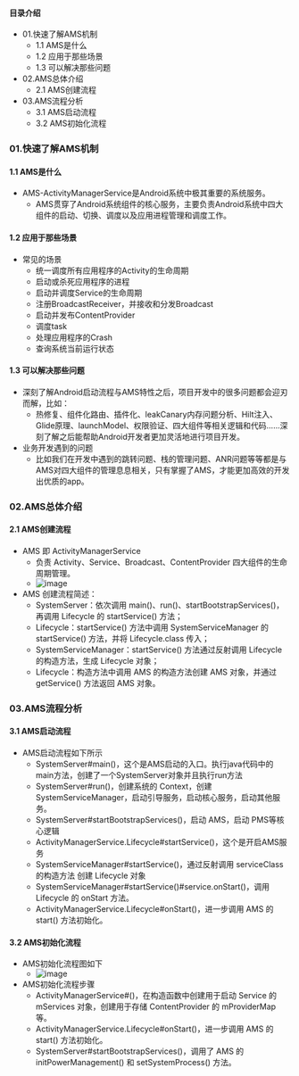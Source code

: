 #### 目录介绍
- 01.快速了解AMS机制
    - 1.1 AMS是什么
    - 1.2 应用于那些场景
    - 1.3 可以解决那些问题
- 02.AMS总体介绍
    - 2.1 AMS创建流程
- 03.AMS流程分析
    - 3.1 AMS启动流程
    - 3.2 AMS初始化流程


### 01.快速了解AMS机制
#### 1.1 AMS是什么
- AMS-ActivityManagerService是Android系统中极其重要的系统服务。
    - AMS贯穿了Android系统组件的核心服务，主要负责Android系统中四大组件的启动、切换、调度以及应用进程管理和调度工作。


#### 1.2 应用于那些场景
- 常见的场景
    - 统一调度所有应用程序的Activity的生命周期
    - 启动或杀死应用程序的进程
    - 启动并调度Service的生命周期
    - 注册BroadcastReceiver，并接收和分发Broadcast
    - 启动并发布ContentProvider
    - 调度task
    - 处理应用程序的Crash
    - 查询系统当前运行状态


#### 1.3 可以解决那些问题
- 深刻了解Android启动流程与AMS特性之后，项目开发中的很多问题都会迎刃而解，比如：
    - 热修复、组件化路由、插件化、leakCanary内存问题分析、Hilt注入、Glide原理、launchModel、权限验证、四大组件等相关逻辑和代码……深刻了解之后能帮助Android开发者更加灵活地进行项目开发。
- 业务开发遇到的问题
    - 比如我们在开发中遇到的跳转问题、栈的管理问题、ANR问题等等都是与AMS对四大组件的管理息息相关，只有掌握了AMS，才能更加高效的开发出优质的app。



### 02.AMS总体介绍
#### 2.1 AMS创建流程
- AMS 即 ActivityManagerService
    - 负责 Activity、Service、Broadcast、ContentProvider 四大组件的生命周期管理。
    - ![image](https://img-blog.csdnimg.cn/9d6c4172078746ddac98812811a51645.png)
- AMS 创建流程简述：
    - SystemServer：依次调用 main()、run()、startBootstrapServices()，再调用 Lifecycle 的 startService() 方法；
    - Lifecycle：startService() 方法中调用 SystemServiceManager 的 startService() 方法，并将 Lifecycle.class 传入；
    - SystemServiceManager：startService() 方法通过反射调用 Lifecycle 的构造方法，生成 Lifecycle 对象；
    - Lifecycle：构造方法中调用 AMS 的构造方法创建 AMS 对象，并通过 getService() 方法返回 AMS 对象。


### 03.AMS流程分析
#### 3.1 AMS启动流程
- AMS启动流程如下所示
    - SystemServer#main()，这个是AMS启动的入口。执行java代码中的main方法，创建了一个SystemServer对象并且执行run方法
    - SystemServer#run()，创建系统的 Context，创建 SystemServiceManager，启动引导服务，启动核心服务，启动其他服务。
    - SystemServer#startBootstrapServices()，启动 AMS，启动 PMS等核心逻辑
    - ActivityManagerService.Lifecycle#startService()，这个是开启AMS服务
    - SystemServiceManager#startService()，通过反射调用 serviceClass 的构造方法 创建 Lifecycle 对象
    - SystemServiceManager#startService()#service.onStart()，调用 Lifecycle 的 onStart 方法。
    - ActivityManagerService.Lifecycle#onStart()，进一步调用 AMS 的 start() 方法初始化。


#### 3.2 AMS初始化流程
- AMS初始化流程图如下
    - ![image](https://img-blog.csdnimg.cn/5382b71552ef401e91cdfd7f5a0209f4.png)
- AMS初始化流程步骤
    - ActivityManagerService#()，在构造函数中创建用于启动 Service 的 mServices 对象，创建用于存储 ContentProvider 的 mProviderMap等。
    - ActivityManagerService.Lifecycle#onStart()，进一步调用 AMS 的 start() 方法初始化。
    - SystemServer#startBootstrapServices()，调用了 AMS 的 initPowerManagement() 和 setSystemProcess() 方法。














